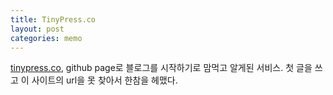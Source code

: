 ```yaml
---
title: TinyPress.co
layout: post
categories: memo
---
```

[tinypress.co](https://tinypress.co/), github page로 블로그를 시작하기로 맘먹고 알게된 서비스. 첫 글을 쓰고 이 사이트의 url을 못 찾아서 한참을 헤맸다.

